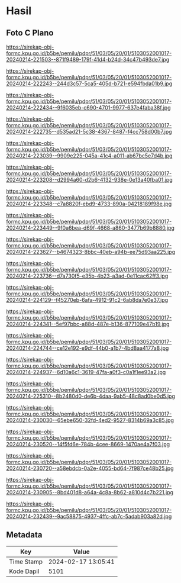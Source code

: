 # Hasil

## Foto C Plano

https://sirekap-obj-formc.kpu.go.id/b5be/pemilu/pdpr/51/03/05/20/01/5103052001017-20240214-221503--871f9489-179f-41d4-b24d-34c47b493de7.jpg

https://sirekap-obj-formc.kpu.go.id/b5be/pemilu/pdpr/51/03/05/20/01/5103052001017-20240214-222243--244d3c57-5ca5-405d-b721-e594fbda01b9.jpg

https://sirekap-obj-formc.kpu.go.id/b5be/pemilu/pdpr/51/03/05/20/01/5103052001017-20240214-222434--9f6035eb-c690-4701-9977-637e4faba38f.jpg

https://sirekap-obj-formc.kpu.go.id/b5be/pemilu/pdpr/51/03/05/20/01/5103052001017-20240214-222735--d535ad21-5c38-4367-8487-f4cc758d00b7.jpg

https://sirekap-obj-formc.kpu.go.id/b5be/pemilu/pdpr/51/03/05/20/01/5103052001017-20240214-223039--9909e225-045a-41c4-a011-ab67bc5e7d4b.jpg

https://sirekap-obj-formc.kpu.go.id/b5be/pemilu/pdpr/51/03/05/20/01/5103052001017-20240214-223208--d2994a60-d2b6-4132-938e-0e13a40fba01.jpg

https://sirekap-obj-formc.kpu.go.id/b5be/pemilu/pdpr/51/03/05/20/01/5103052001017-20240214-223348--c7a8820f-ebd9-4733-890a-04218189f98e.jpg

https://sirekap-obj-formc.kpu.go.id/b5be/pemilu/pdpr/51/03/05/20/01/5103052001017-20240214-223449--9f0a6bea-d69f-4668-a860-3477b69b8880.jpg

https://sirekap-obj-formc.kpu.go.id/b5be/pemilu/pdpr/51/03/05/20/01/5103052001017-20240214-223627--b4674323-8bbc-40eb-a94b-ee75d93aa225.jpg

https://sirekap-obj-formc.kpu.go.id/b5be/pemilu/pdpr/51/03/05/20/01/5103052001017-20240214-223736--d7a730f5-e35b-4b23-a3ad-0e11cac62ff3.jpg

https://sirekap-obj-formc.kpu.go.id/b5be/pemilu/pdpr/51/03/05/20/01/5103052001017-20240214-224129--f45270eb-6afa-4912-91c2-6ab8da7e0e37.jpg

https://sirekap-obj-formc.kpu.go.id/b5be/pemilu/pdpr/51/03/05/20/01/5103052001017-20240214-224341--5ef97bbc-a88d-487e-b136-877109e47b19.jpg

https://sirekap-obj-formc.kpu.go.id/b5be/pemilu/pdpr/51/03/05/20/01/5103052001017-20240214-224744--ce12e192-e9df-44b0-a1b7-4bd8aa4177a8.jpg

https://sirekap-obj-formc.kpu.go.id/b5be/pemilu/pdpr/51/03/05/20/01/5103052001017-20240214-224937--6d10a6c1-3619-47fa-a0f3-c0a1f1ee93a2.jpg

https://sirekap-obj-formc.kpu.go.id/b5be/pemilu/pdpr/51/03/05/20/01/5103052001017-20240214-225310--8b2480d0-de6b-4daa-9ab5-48c8ad0be0d5.jpg

https://sirekap-obj-formc.kpu.go.id/b5be/pemilu/pdpr/51/03/05/20/01/5103052001017-20240214-230030--65ebe650-32fd-4ed2-9527-8314b69a3c85.jpg

https://sirekap-obj-formc.kpu.go.id/b5be/pemilu/pdpr/51/03/05/20/01/5103052001017-20240214-230520--14f5fd6e-784b-4cee-8669-1470ae4a7f03.jpg

https://sirekap-obj-formc.kpu.go.id/b5be/pemilu/pdpr/51/03/05/20/01/5103052001017-20240214-230720--a58ebdcb-0a2e-4055-bd64-7f987ce48b25.jpg

https://sirekap-obj-formc.kpu.go.id/b5be/pemilu/pdpr/51/03/05/20/01/5103052001017-20240214-230905--8bd401d8-a64a-4c8a-8b62-a810d4c7b221.jpg

https://sirekap-obj-formc.kpu.go.id/b5be/pemilu/pdpr/51/03/05/20/01/5103052001017-20240214-232439--9ac58875-4937-4ffc-ab7c-5adab903a82d.jpg


## Metadata

| Key        | Value               |
| ---------- | ------------------- |
| Time Stamp | 2024-02-17 13:05:41 |
| Kode Dapil | 5101                |



